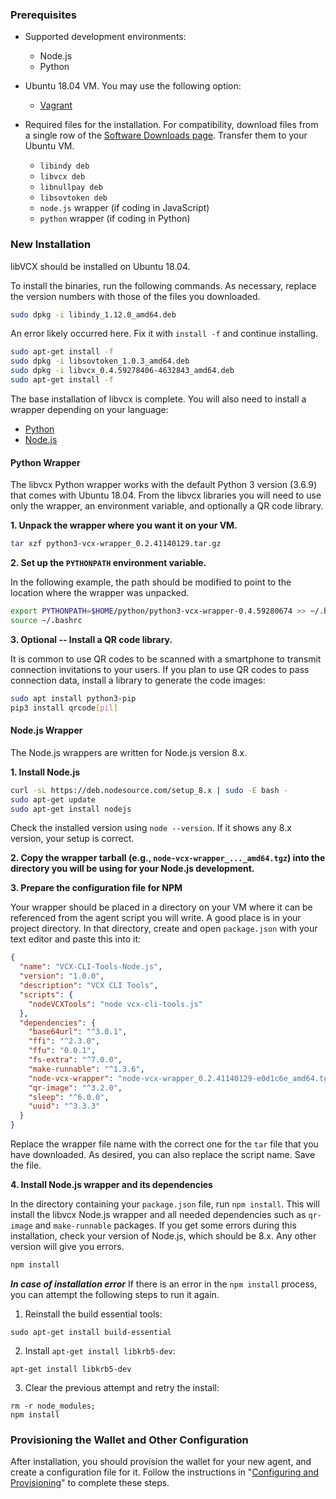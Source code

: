 ### Prerequisites

* Supported development environments:
  * Node.js
  * Python

* Ubuntu 18.04 VM. You may use the following option:

  * [Vagrant](vagrant/)

* Required files for the installation. For compatibility, download files from a single row of the [Software Downloads page](/portal/software-downloads). Transfer them to your Ubuntu VM.

  * `libindy deb`
  * `libvcx deb`
  * `libnullpay deb`
  * `libsovtoken deb`
  * `node.js` wrapper (if coding in JavaScript)
  * `python` wrapper (if coding in Python)

### New Installation
libVCX should be installed on Ubuntu 18.04.

To install the binaries, run the following commands. As necessary, replace the version numbers with those of the files you downloaded.

```bash
sudo dpkg -i libindy_1.12.0_amd64.deb
```
An error likely occurred here. Fix it with `install -f` and continue installing. <!--Why show a bad command?-->

```bash
sudo apt-get install -f
sudo dpkg -i libsovtoken_1.0.3_amd64.deb
sudo dpkg -i libvcx_0.4.59278406-4632843_amd64.deb
sudo apt-get install -f
```
The base installation of libvcx is complete. You will also need to install a wrapper depending on your language: 
* [Python](#Python-Wrapper) 
* [Node.js](#Node.js-Wrapper)

#### Python Wrapper
The libvcx Python wrapper works with the default Python 3 version (3.6.9) that comes with Ubuntu 18.04. From the libvcx libraries you will need to use only the wrapper, an environment variable, and optionally a QR code library. 

**1. Unpack the wrapper where you want it on your VM.**

```bash
tar xzf python3-vcx-wrapper_0.2.41140129.tar.gz
```

**2. Set up the `PYTHONPATH` environment variable.**

In the following example, the path should be modified to point to the location where the wrapper was unpacked.

```bash
export PYTHONPATH=$HOME/python/python3-vcx-wrapper-0.4.59280674 >> ~/.bashrc
source ~/.bashrc
```
**3. Optional -- Install a QR code library.**

It is common to use QR codes to be scanned with a smartphone to transmit connection invitations to your users. If you plan to use QR codes to pass connection data, install a library to generate the code images:

```bash
sudo apt install python3-pip
pip3 install qrcode[pil]
```

#### Node.js Wrapper

The Node.js wrappers are written for Node.js version 8.x.

**1. Install Node.js**

```bash
curl -sL https://deb.nodesource.com/setup_8.x | sudo -E bash -
sudo apt-get update
sudo apt-get install nodejs
```
Check the installed version using `node --version`. If it shows any 8.x version, your setup is correct.

**2. Copy the wrapper tarball (e.g., `node-vcx-wrapper_..._amd64.tgz`) into the directory you will be using for your Node.js development.**

**3. Prepare the configuration file for NPM**

Your wrapper should be placed in a directory on your VM where it can be referenced from the agent script you will write. A good place is in your project directory. In that directory, create and open `package.json` with your text editor and paste this into it:

```json
{
  "name": "VCX-CLI-Tools-Node.js",
  "version": "1.0.0",
  "description": "VCX CLI Tools",
  "scripts": {
    "nodeVCXTools": "node vcx-cli-tools.js"
  },
  "dependencies": {
    "base64url": "^3.0.1",
    "ffi": "^2.3.0",
    "ffu": "0.0.1",
    "fs-extra": "^7.0.0",
    "make-runnable": "^1.3.6",
    "node-vcx-wrapper": "node-vcx-wrapper_0.2.41140129-e0d1c6e_amd64.tgz",
    "qr-image": "^3.2.0",
    "sleep": "^6.0.0",
    "uuid": "^3.3.3"
  }
}
```
Replace the wrapper file name with the correct one for the `tar` file that you have downloaded. As desired, you can also replace the script name. Save the file.

**4. Install Node.js wrapper and its dependencies**

In the directory containing your `package.json` file, run `npm install`. This will install the libvcx Node.js wrapper and all needed dependencies such as `qr-image` and `make-runnable` packages. If you get some errors during this installation, check your version of Node.js, which should be 8.x. Any other version will give you errors.

```bash
npm install
```
**_In case of installation error_**
If there is an error in the `npm install` process, you can attempt the following steps to run it again.

  1. Reinstall the build essential tools:
```
sudo apt-get install build-essential
```
  2. Install `apt-get install libkrb5-dev`:
```
apt-get install libkrb5-dev
```
  3. Clear the previous attempt and retry the install:
```
rm -r node_modules;
npm install
```

### Provisioning the Wallet and Other Configuration

After installation, you should provision the wallet for your new agent, and create a configuration file for it. Follow the instructions in "[Configuring and Provisioning](../configure-provision/)" to complete these steps.
